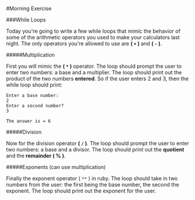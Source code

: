 #Morning Exercise

###While Loops

Today you're going to write a few while loops that mimic the behavior of some of the arithmetic operators you used to make your calculators last night. The only operators you're allowed to use are **( `+` )** and **( `-` )**.

#####Multiplication

First you will mimic the **( `*` )** operator. The loop should prompt the user to enter two numbers: a base and a multiplier. The loop should print out the product of the two numbers **entered**. So if the user enters 2 and 3, then the while loop should print:

```
Enter a base number:
2
Enter a second number?
3

The answer is = 6

```

#####Division

Now for the division operator **( `/` )**. The loop should prompt the user to enter two numbers: a base and a divisor. The loop should print out the **quotient** and the **remainder ( % )**.

#####Exponents (can use multiplication)

Finally the exponent operator ( `**` ) in ruby. The loop should take in two numbers from the user: the first being the base number, the second the exponent. The loop should print out the exponent for the user.

